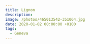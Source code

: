```yaml
---
title: Lignon
description:
image: /photos/465013542-351064.jpg
date: 2020-01-02 00:00:00 +0100
tags:
  - Geneva
---
```

